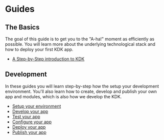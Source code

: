 # Guides

## The Basics

The goal of this guide is to get you to the "A-ha!" moment as efficiently as possible. You will learn more about the underlying technological stack and how to deploy your first KDK app.

* [A Step-by-Step introduction to KDK](./basics/introduction.md)

## Development

In these guides you will learn step-by-step how the setup your development environment. You'll also learn how to create, develop and publish your own app and modules, which is also how we develop the KDK.

* [Setup your environment](./development/setup.md)
* [Develop your app](./development/develop.md)
* [Test your app](./development/test.md)
* [Configure your app](./development/configure.md)
* [Deploy your app](./development/deploy.md)
* [Publish your app](./development/publish.md)
